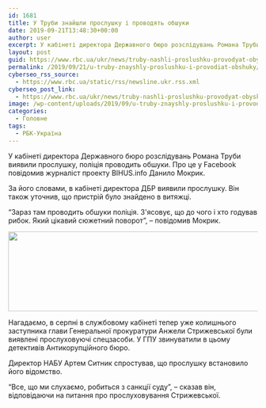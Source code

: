 ```yaml
---
id: 1681
title: У Труби знайшли прослушку і проводять обшуки
date: 2019-09-21T13:48:30+00:00
author: user
excerpt: У кабінеті директора Державного бюро розслідувань Романа Труби виявили прослушку, поліція проводить обшуки. Про це у Facebook повідомив журналіст проекту BIHUS.info...
layout: post
guid: https://www.rbc.ua/ukr/news/truby-nashli-proslushku-provodyat-obyski-1569072805.html
permalink: /2019/09/21/u-truby-znayshly-proslushku-i-provodiat-obshuky/
cyberseo_rss_source:
  - https://www.rbc.ua/static/rss/newsline.ukr.rss.xml
cyberseo_post_link:
  - https://www.rbc.ua/ukr/news/truby-nashli-proslushku-provodyat-obyski-1569072805.html
image: /wp-content/uploads/2019/09/u-truby-znayshly-proslushku-i-provodiat-obshuky.jpg
categories:
  - Головне
tags:
  - РБК-Україна
---
```

У кабінеті директора Державного бюро розслідувань Романа Труби виявили прослушку, поліція проводить обшуки. Про це у Facebook повідомив журналіст проекту BIHUS.info Данило Мокрик.

За його словами, в кабінеті директора ДБР виявили прослушку. Він також уточнив, що пристрій було знайдено в витяжці.

&#8220;Зараз там проводить обшуки поліція. З'ясовує, що до чого і хто годував рибок. Який цікавий сюжетний поворот&#8221;, &#8211; повідомив Мокрик.

<p style="text-align: center">
  <img alt="" height="161" src="/static/ckef/img/Screenshot_4_443.jpg" width="520" />
</p></p> 

Нагадаємо, в серпні в службовому кабінеті тепер уже колишнього заступника глави Генеральної прокуратури Анжели Стрижевської були виявлені прослуховуючі спецзасоби. У ГПУ звинуватили в цьому детективів Антикорупційного бюро.

Директор НАБУ Артем Ситник спростував, що прослушку встановило його відомство.

&#8220;Все, що ми слухаємо, робиться з санкції суду&#8221;, &#8211; сказав він, відповідаючи на питання про прослуховування Стрижевської.